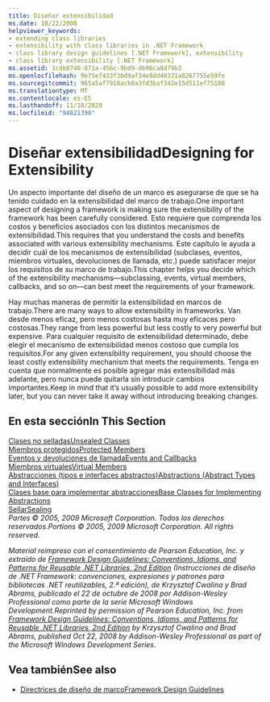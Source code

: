 ```yaml
---
title: Diseñar extensibilidad
ms.date: 10/22/2008
helpviewer_keywords:
- extending class libraries
- extensibility with class libraries in .NET Framework
- class library design guidelines [.NET Framework], extensibility
- class library extensibility [.NET Framework]
ms.assetid: 1cdb8740-871a-456c-9bd9-db96ca8d79b3
ms.openlocfilehash: 9e75ef433f3bd9af34e8dd40331a8267755e59fe
ms.sourcegitcommit: 965a5af7918acb0a3fd3baf342e15d511ef75188
ms.translationtype: MT
ms.contentlocale: es-ES
ms.lasthandoff: 11/18/2020
ms.locfileid: "94821390"
---
```

# <a name="designing-for-extensibility"></a><span data-ttu-id="3e0bd-102">Diseñar extensibilidad</span><span class="sxs-lookup"><span data-stu-id="3e0bd-102">Designing for Extensibility</span></span>
<span data-ttu-id="3e0bd-103">Un aspecto importante del diseño de un marco es asegurarse de que se ha tenido cuidado en la extensibilidad del marco de trabajo.</span><span class="sxs-lookup"><span data-stu-id="3e0bd-103">One important aspect of designing a framework is making sure the extensibility of the framework has been carefully considered.</span></span> <span data-ttu-id="3e0bd-104">Esto requiere que comprenda los costos y beneficios asociados con los distintos mecanismos de extensibilidad.</span><span class="sxs-lookup"><span data-stu-id="3e0bd-104">This requires that you understand the costs and benefits associated with various extensibility mechanisms.</span></span> <span data-ttu-id="3e0bd-105">Este capítulo le ayuda a decidir cuál de los mecanismos de extensibilidad (subclases, eventos, miembros virtuales, devoluciones de llamada, etc.) puede satisfacer mejor los requisitos de su marco de trabajo.</span><span class="sxs-lookup"><span data-stu-id="3e0bd-105">This chapter helps you decide which of the extensibility mechanisms—subclassing, events, virtual members, callbacks, and so on—can best meet the requirements of your framework.</span></span>  
  
 <span data-ttu-id="3e0bd-106">Hay muchas maneras de permitir la extensibilidad en marcos de trabajo.</span><span class="sxs-lookup"><span data-stu-id="3e0bd-106">There are many ways to allow extensibility in frameworks.</span></span> <span data-ttu-id="3e0bd-107">Van desde menos eficaz, pero menos costosas hasta muy eficaces pero costosas.</span><span class="sxs-lookup"><span data-stu-id="3e0bd-107">They range from less powerful but less costly to very powerful but expensive.</span></span> <span data-ttu-id="3e0bd-108">Para cualquier requisito de extensibilidad determinado, debe elegir el mecanismo de extensibilidad menos costoso que cumpla los requisitos.</span><span class="sxs-lookup"><span data-stu-id="3e0bd-108">For any given extensibility requirement, you should choose the least costly extensibility mechanism that meets the requirements.</span></span> <span data-ttu-id="3e0bd-109">Tenga en cuenta que normalmente es posible agregar más extensibilidad más adelante, pero nunca puede quitarla sin introducir cambios importantes.</span><span class="sxs-lookup"><span data-stu-id="3e0bd-109">Keep in mind that it’s usually possible to add more extensibility later, but you can never take it away without introducing breaking changes.</span></span>  
  
## <a name="in-this-section"></a><span data-ttu-id="3e0bd-110">En esta sección</span><span class="sxs-lookup"><span data-stu-id="3e0bd-110">In This Section</span></span>  
 [<span data-ttu-id="3e0bd-111">Clases no selladas</span><span class="sxs-lookup"><span data-stu-id="3e0bd-111">Unsealed Classes</span></span>](unsealed-classes.md)  
 [<span data-ttu-id="3e0bd-112">Miembros protegidos</span><span class="sxs-lookup"><span data-stu-id="3e0bd-112">Protected Members</span></span>](protected-members.md)  
 [<span data-ttu-id="3e0bd-113">Eventos y devoluciones de llamada</span><span class="sxs-lookup"><span data-stu-id="3e0bd-113">Events and Callbacks</span></span>](events-and-callbacks.md)  
 [<span data-ttu-id="3e0bd-114">Miembros virtuales</span><span class="sxs-lookup"><span data-stu-id="3e0bd-114">Virtual Members</span></span>](virtual-members.md)  
 [<span data-ttu-id="3e0bd-115">Abstracciones (tipos e interfaces abstractos)</span><span class="sxs-lookup"><span data-stu-id="3e0bd-115">Abstractions (Abstract Types and Interfaces)</span></span>](abstractions-abstract-types-and-interfaces.md)  
 [<span data-ttu-id="3e0bd-116">Clases base para implementar abstracciones</span><span class="sxs-lookup"><span data-stu-id="3e0bd-116">Base Classes for Implementing Abstractions</span></span>](base-classes-for-implementing-abstractions.md)  
 [<span data-ttu-id="3e0bd-117">Sellar</span><span class="sxs-lookup"><span data-stu-id="3e0bd-117">Sealing</span></span>](sealing.md)  
 <span data-ttu-id="3e0bd-118">*Partes © 2005, 2009 Microsoft Corporation. Todos los derechos reservados.*</span><span class="sxs-lookup"><span data-stu-id="3e0bd-118">*Portions © 2005, 2009 Microsoft Corporation. All rights reserved.*</span></span>  
  
 <span data-ttu-id="3e0bd-119">*Material reimpreso con el consentimiento de Pearson Education, Inc. y extraído de [Framework Design Guidelines: Conventions, Idioms, and Patterns for Reusable .NET Libraries, 2nd Edition](https://www.informit.com/store/framework-design-guidelines-conventions-idioms-and-9780321545619) (Instrucciones de diseño de .NET Framework: convenciones, expresiones y patrones para bibliotecas .NET reutilizables, 2.ª edición), de Krzysztof Cwalina y Brad Abrams, publicado el 22 de octubre de 2008 por Addison-Wesley Professional como parte de la serie Microsoft Windows Development.*</span><span class="sxs-lookup"><span data-stu-id="3e0bd-119">*Reprinted by permission of Pearson Education, Inc. from [Framework Design Guidelines: Conventions, Idioms, and Patterns for Reusable .NET Libraries, 2nd Edition](https://www.informit.com/store/framework-design-guidelines-conventions-idioms-and-9780321545619) by Krzysztof Cwalina and Brad Abrams, published Oct 22, 2008 by Addison-Wesley Professional as part of the Microsoft Windows Development Series.*</span></span>  
  
## <a name="see-also"></a><span data-ttu-id="3e0bd-120">Vea también</span><span class="sxs-lookup"><span data-stu-id="3e0bd-120">See also</span></span>

- [<span data-ttu-id="3e0bd-121">Directrices de diseño de marco</span><span class="sxs-lookup"><span data-stu-id="3e0bd-121">Framework Design Guidelines</span></span>](index.md)
